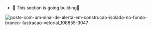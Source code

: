 - 🚧 This section is going building🚧

![poste-com-um-sinal-de-alerta-em-construcao-isolado-no-fundo-branco-ilustracao-vetorial_108855-3047](https://github.com/Joao-gui/Joao-gui/assets/52714370/679b0d00-b554-4384-ab32-9a498ae7cae2)
<!---
Joao-gui/Joao-gui is a ✨ special ✨ repository because its `README.md` (this file) appears on your GitHub profile.
You can click the Preview link to take a look at your changes.
--->
